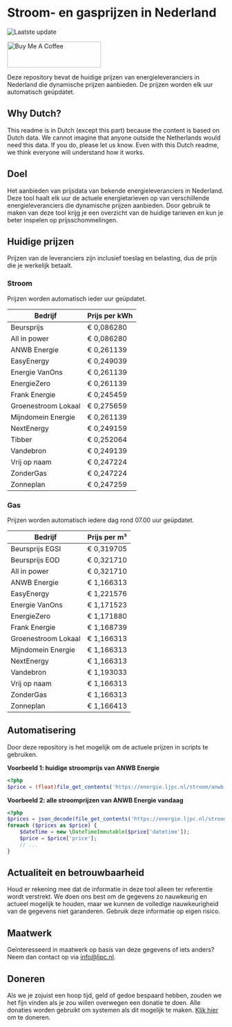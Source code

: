 # Stroom- en gasprijzen in Nederland

![Laatste update](https://img.shields.io/badge/laatste%20update-2025--05--03%2020%3A00%20CET-brightgreen)

<a href="https://www.buymeacoffee.com/Lars-" target="_blank"><img src="https://cdn.buymeacoffee.com/buttons/v2/default-orange.png" alt="Buy Me A Coffee" height="60" style="height: 60px !important;width: 217px !important;" ></a>

Deze repository bevat de huidige prijzen van energieleveranciers in Nederland die dynamische prijzen aanbieden. De prijzen worden elk uur automatisch geüpdatet.

## Why Dutch?

This readme is in Dutch (except this part) because the content is based on Dutch data. We cannot imagine that anyone outside the Netherlands would need this data. If you do, please let us know. Even with this Dutch readme, we think
everyone will understand how it works.

## Doel

Het aanbieden van prijsdata van bekende energieleveranciers in Nederland. Deze tool haalt elk uur de actuele energietarieven op van verschillende energieleveranciers die dynamische prijzen aanbieden. Door gebruik te maken van deze tool
krijg je een overzicht van de huidige tarieven en kun je beter inspelen op prijsschommelingen.

## Huidige prijzen

Prijzen van de leveranciers zijn inclusief toeslag en belasting, dus de prijs die je werkelijk betaalt.

### Stroom

Prijzen worden automatisch ieder uur geüpdatet.

 Bedrijf | Prijs per kWh 
---------|---------------
Beursprijs | € 0,086280
All in power | € 0,086280
ANWB Energie | € 0,261139
EasyEnergy | € 0,249039
Energie VanOns | € 0,261139
EnergieZero | € 0,261139
Frank Energie | € 0,245459
Groenestroom Lokaal | € 0,275659
Mijndomein Energie | € 0,261139
NextEnergy | € 0,249159
Tibber | € 0,252064
Vandebron | € 0,249139
Vrij op naam | € 0,247224
ZonderGas | € 0,247224
Zonneplan | € 0,247259


### Gas

Prijzen worden automatisch iedere dag rond 07.00 uur geüpdatet.

 Bedrijf | Prijs per m³ 
---------|--------------
Beursprijs EGSI | € 0,319705
Beursprijs EOD | € 0,321710
All in power | € 0,321710
ANWB Energie | € 1,166313
EasyEnergy | € 1,221576
Energie VanOns | € 1,171523
EnergieZero | € 1,171880
Frank Energie | € 1,168739
Groenestroom Lokaal | € 1,166313
Mijndomein Energie | € 1,166313
NextEnergy | € 1,166313
Vandebron | € 1,193033
Vrij op naam | € 1,166313
ZonderGas | € 1,166313
Zonneplan | € 1,166413


## Automatisering

Door deze repository is het mogelijk om de actuele prijzen in scripts te gebruiken.

**Voorbeeld 1: huidige stroomprijs van ANWB Energie**

```php
<?php
$price = (float)file_get_contents('https://energie.ljpc.nl/stroom/anwb-energie-nu.txt');

```

**Voorbeeld 2: alle stroomprijzen van ANWB Energie vandaag**

```php
<?php
$prices = json_decode(file_get_contents('https://energie.ljpc.nl/stroom/all-in-power-vandaag.json'),true);
foreach ($prices as $price) {
    $dateTime = new \DateTimeImmutable($price['datetime']);
    $price = $price['price'];
    // ...
}
```

## Actualiteit en betrouwbaarheid

Houd er rekening mee dat de informatie in deze tool alleen ter referentie wordt verstrekt. We doen ons best om de gegevens zo nauwkeurig en actueel mogelijk te houden, maar we kunnen de volledige nauwkeurigheid van de gegevens niet
garanderen. Gebruik deze informatie op eigen risico.

## Maatwerk

Geïnteresseerd in maatwerk op basis van deze gegevens of iets anders? Neem dan contact op
via [info@ljpc.nl](mailto:info@ljpc.nl?subject=Energie%20prijzen).

## Doneren

Als we je zojuist een hoop tijd, geld of gedoe bespaard hebben, zouden we het fijn vinden als je zou willen overwegen een
donatie te doen. Alle donaties worden gebruikt om systemen als dit mogelijk te
maken. [Klik hier](https://www.buymeacoffee.com/Lars-) om te doneren.
